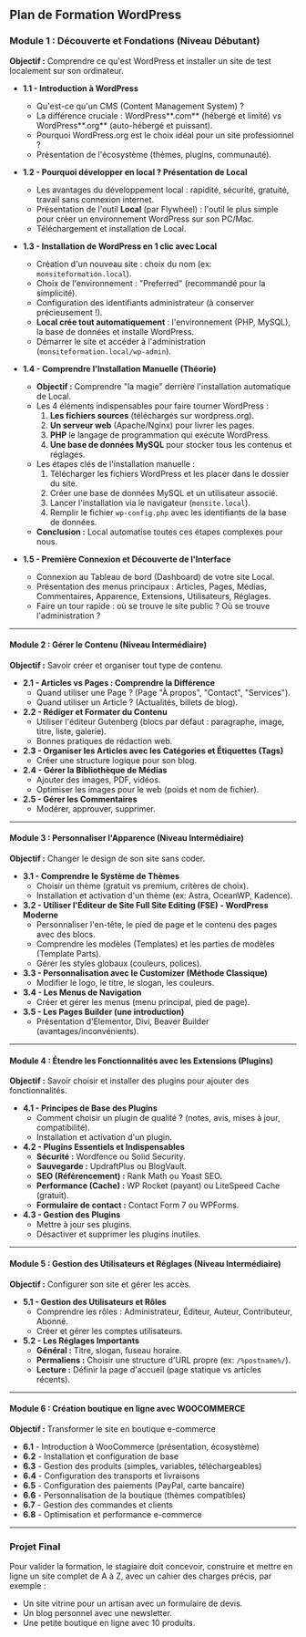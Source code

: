 ## **Plan de Formation WordPress**

### **Module 1 : Découverte et Fondations (Niveau Débutant)**
**Objectif :** Comprendre ce qu'est WordPress et installer un site de test localement sur son ordinateur.

*   **1.1 - Introduction à WordPress**
    *   Qu'est-ce qu'un CMS (Content Management System) ?
    *   La différence cruciale : WordPress**.com** (hébergé et limité) vs WordPress**.org** (auto-hébergé et puissant).
    *   Pourquoi WordPress.org est le choix idéal pour un site professionnel ?
    *   Présentation de l'écosystème (thèmes, plugins, communauté).

*   **1.2 - Pourquoi développer en local ? Présentation de Local**
    *   Les avantages du développement local : rapidité, sécurité, gratuité, travail sans connexion internet.
    *   Présentation de l'outil **Local** (par Flywheel) : l'outil le plus simple pour créer un environnement WordPress sur son PC/Mac.
    *   Téléchargement et installation de Local.

*   **1.3 - Installation de WordPress en 1 clic avec Local**
    *   Création d'un nouveau site : choix du nom (ex: `monsiteformation.local`).
    *   Choix de l'environnement : "Preferred" (recommandé pour la simplicité).
    *   Configuration des identifiants administrateur (à conserver précieusement !).
    *   **Local crée tout automatiquement** : l'environnement (PHP, MySQL), la base de données et installe WordPress.
    *   Démarrer le site et accéder à l'administration (`monsiteformation.local/wp-admin`).

*   **1.4 - Comprendre l'Installation Manuelle (Théorie)**
    *   **Objectif :** Comprendre "la magie" derrière l'installation automatique de Local.
    *   Les 4 éléments indispensables pour faire tourner WordPress :
        1.  **Les fichiers sources** (téléchargés sur wordpress.org).
        2.  **Un serveur web** (Apache/Nginx) pour livrer les pages.
        3.  **PHP** le langage de programmation qui exécute WordPress.
        4.  **Une base de données MySQL** pour stocker tous les contenus et réglages.
    *   Les étapes clés de l'installation manuelle :
        1.  Télécharger les fichiers WordPress et les placer dans le dossier du site.
        2.  Créer une base de données MySQL et un utilisateur associé.
        3.  Lancer l'installation via le navigateur (`monsite.local`).
        4.  Remplir le fichier `wp-config.php` avec les identifiants de la base de données.
    *   **Conclusion :** Local automatise toutes ces étapes complexes pour nous.

*   **1.5 - Première Connexion et Découverte de l'Interface**
    *   Connexion au Tableau de bord (Dashboard) de votre site Local.
    *   Présentation des menus principaux : Articles, Pages, Médias, Commentaires, Apparence, Extensions, Utilisateurs, Réglages.
    *   Faire un tour rapide : où se trouve le site public ? Où se trouve l'administration ?

---

#### **Module 2 : Gérer le Contenu (Niveau Intermédiaire)**
**Objectif :** Savoir créer et organiser tout type de contenu.

*   **2.1 - Articles vs Pages : Comprendre la Différence**
    *   Quand utiliser une Page ? (Page "À propos", "Contact", "Services").
    *   Quand utiliser un Article ? (Actualités, billets de blog).
*   **2.2 - Rédiger et Formater du Contenu**
    *   Utiliser l'éditeur Gutenberg (blocs par défaut : paragraphe, image, titre, liste, galerie).
    *   Bonnes pratiques de rédaction web.
*   **2.3 - Organiser les Articles avec les Catégories et Étiquettes (Tags)**
    *   Créer une structure logique pour son blog.
*   **2.4 - Gérer la Bibliothèque de Médias**
    *   Ajouter des images, PDF, vidéos.
    *   Optimiser les images pour le web (poids et nom de fichier).
*   **2.5 - Gérer les Commentaires**
    *   Modérer, approuver, supprimer.

---

#### **Module 3 : Personnaliser l'Apparence (Niveau Intermédiaire)**
**Objectif :** Changer le design de son site sans coder.

*   **3.1 - Comprendre le Système de Thèmes**
    *   Choisir un thème (gratuit vs premium, critères de choix).
    *   Installation et activation d'un thème (ex: Astra, OceanWP, Kadence).
*   **3.2 - Utiliser l'Éditeur de Site Full Site Editing (FSE) - WordPress Moderne**
    *   Personnaliser l'en-tête, le pied de page et le contenu des pages avec des blocs.
    *   Comprendre les modèles (Templates) et les parties de modèles (Template Parts).
    *   Gérer les styles globaux (couleurs, polices).
*   **3.3 - Personnalisation avec le Customizer (Méthode Classique)**
    *   Modifier le logo, le titre, le slogan, les couleurs.
*   **3.4 - Les Menus de Navigation**
    *   Créer et gérer les menus (menu principal, pied de page).
*   **3.5 - Les Pages Builder (une introduction)**
    *   Présentation d'Elementor, Divi, Beaver Builder (avantages/inconvénients).

---

#### **Module 4 : Étendre les Fonctionnalités avec les Extensions (Plugins)**
**Objectif :** Savoir choisir et installer des plugins pour ajouter des fonctionnalités.

*   **4.1 - Principes de Base des Plugins**
    *   Comment choisir un plugin de qualité ? (notes, avis, mises à jour, compatibilité).
    *   Installation et activation d'un plugin.
*   **4.2 - Plugins Essentiels et Indispensables**
    *   **Sécurité :** Wordfence ou Solid Security.
    *   **Sauvegarde :** UpdraftPlus ou BlogVault.
    *   **SEO (Référencement) :** Rank Math ou Yoast SEO.
    *   **Performance (Cache) :** WP Rocket (payant) ou LiteSpeed Cache (gratuit).
    *   **Formulaire de contact :** Contact Form 7 ou WPForms.
*   **4.3 - Gestion des Plugins**
    *   Mettre à jour ses plugins.
    *   Désactiver et supprimer les plugins inutiles.

---

#### **Module 5 : Gestion des Utilisateurs et Réglages (Niveau Intermédiaire)**
**Objectif :** Configurer son site et gérer les accès.

*   **5.1 - Gestion des Utilisateurs et Rôles**
    *   Comprendre les rôles : Administrateur, Éditeur, Auteur, Contributeur, Abonné.
    *   Créer et gérer les comptes utilisateurs.
*   **5.2 - Les Réglages Importants**
    *   **Général :** Titre, slogan, fuseau horaire.
    *   **Permaliens :** Choisir une structure d'URL propre (ex: `/%postname%/`).
    *   **Lecture :** Définir la page d'accueil (page statique vs articles récents).

---

#### **Module 6 : Création boutique en ligne avec WOOCOMMERCE**
**Objectif :** Transformer le site en boutique e-commerce

- **6.1** - Introduction à WooCommerce (présentation, écosystème)
- **6.2** - Installation et configuration de base
- **6.3** - Gestion des produits (simples, variables, téléchargeables)
- **6.4** - Configuration des transports et livraisons
- **6.5** - Configuration des paiements (PayPal, carte bancaire)
- **6.6** - Personnalisation de la boutique (thèmes compatibles)
- **6.7** - Gestion des commandes et clients
- **6.8** - Optimisation et performance e-commerce

---

### **Projet Final**
Pour valider la formation, le stagiaire doit concevoir, construire et mettre en ligne un site complet de A à Z, avec un cahier des charges précis, par exemple :
*   Un site vitrine pour un artisan avec un formulaire de devis.
*   Un blog personnel avec une newsletter.
*   Une petite boutique en ligne avec 10 produits.

